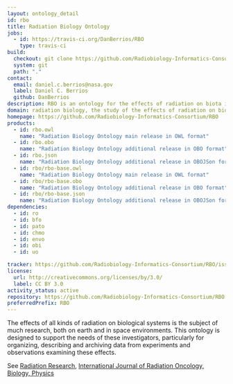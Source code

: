 ```yaml
---
layout: ontology_detail
id: rbo
title: Radiation Biology Ontology
jobs:
  - id: https://travis-ci.org/DanBerrios/RBO
    type: travis-ci
build:
  checkout: git clone https://github.com/Radiobiology-Informatics-Consortium/RBO.git
  system: git
  path: "."
contact:
  email: daniel.c.berrios@nasa.gov
  label: Daniel C. Berrios
  github: DanBerrios
description: RBO is an ontology for the effects of radiation on biota in terrestrial and space environments.
domain: radiation biology, the study of the effects of radiation on biological systems
homepage: https://github.com/Radiobiology-Informatics-Consortium/RBO
products:
  - id: rbo.owl
    name: "Radiation Biology Ontology main release in OWL format"
  - id: rbo.obo
    name: "Radiation Biology Ontology additional release in OBO format"
  - id: rbo.json
    name: "Radiation Biology Ontology additional release in OBOJSon format"
  - id: rbo/rbo-base.owl
    name: "Radiation Biology Ontology main release in OWL format"
  - id: rbo/rbo-base.obo
    name: "Radiation Biology Ontology additional release in OBO format"
  - id: rbo/rbo-base.json
    name: "Radiation Biology Ontology additional release in OBOJSon format"
dependencies:
  - id: ro
  - id: bfo
  - id: pato
  - id: chmo
  - id: envo
  - id: obi
  - id: uo

tracker: https://github.com/Radiobiology-Informatics-Consortium/RBO/issues
license:
  url: http://creativecommons.org/licenses/by/3.0/
  label: CC BY 3.0
activity_status: active
repository: https://github.com/Radiobiology-Informatics-Consortium/RBO
preferredPrefix: RBO
---
```


The effects of all kinds of radiation on biological systems is the subject of much research, both on earth and in space environments.  This ontology is designed to support the needs of these investigators, particularly for organizing, describing and archiving data from experiments and observations examining these effects.  

See [Radiation Research](https://meridian.allenpress.com/radiation-research), [International Journal of Radiation Oncology, Biology, Physics](https://www.redjournal.org/) 

